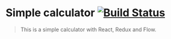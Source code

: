 # Simple calculator [![Build Status](https://travis-ci.org/VincentCordobes/calculator.svg?branch=master)](https://travis-ci.org/VincentCordobes/calculator)

> This is a simple calculator with React, Redux and Flow.